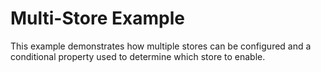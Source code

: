 # Multi-Store Example

This example demonstrates how multiple stores can be configured and a conditional
property used to determine which store to enable.
